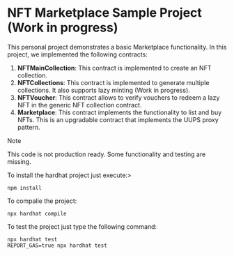 # NFT Marketplace Sample Project (Work in progress)

This personal project demonstrates a basic Marketplace functionality. In this project, we implemented the following contracts:

1. **NFTMainCollection**: This contract is implemented to create an NFT collection. 
2. **NFTCollections**: This contract is implemented to generate multiple collections. It also supports lazy minting (Work in progress).
2. **NFTVoucher**: This contract allows to verify vouchers to redeem a lazy NFT in the generic NFT collection contract.
3. **Marketplace**: This contract implements the functionality to list and buy NFTs. This is an upgradable contract that implements the UUPS proxy pattern. 

> [!NOTE]
> This code is not production ready. Some functionality and testing are missing. 


To install the hardhat project just execute:>
```
npm install
```

To compalie the project:
```
npx hardhat compile
```

To test the project just type the following command:
```shell
npx hardhat test
REPORT_GAS=true npx hardhat test
```